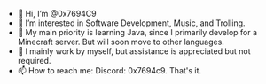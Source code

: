 - 👋 Hi, I’m @0x7694C9
- 👀 I’m interested in Software Development, Music, and Trolling.
- 🌱 My main priority is learning Java, since I primarily develop for a Minecraft server. But will soon move to other languages.
- 💞️ I mainly work by myself, but assistance is appreciated but not required.
- 📫 How to reach me: Discord: 0x7694c9. That's it.

<!---
0x7694C9/0x7694C9 is a ✨ special ✨ repository because its `README.md` (this file) appears on your GitHub profile.
You can click the Preview link to take a look at your changes.
--->
